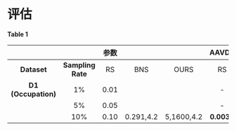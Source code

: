 # 评估

**Table 1**

|  |  | 参数 |  |    | AAVDV |    |    | AAVSTD |    |    | AAVCV |    |    | AnE |    |    | AELCV |    |    | ALAD |    |    |
| :-------: | :-------------: | :----: | :----: | :----: | :----: | :----: | :----: | :----: | :----: | :----: | :----: | :----: | :----: | :----: | :----: | :----: | :----: | :----: | :----: | :----: | :----: | :----: |
| **Dataset** | **Sampling Rate** | RS    | BNS       | OURS       | RS | BNS | OURS | RS | BNS | OURS | RS | BNS | OURS | RS | BNS | OURS | RS | BNS | OURS | RS | BNS | OURS |
| **D1 (Occupation)** | 1% | 0.01 |  |  | - | - | - | - | - | - | - | - | - | - | - | - | - | - | - |-|-|-|
|  | 5% | 0.05 |  |  | - | - | - | - | - | - | - | - | - | - | - | - | - | - | - |-|-|-|
|  | 10% | 0.10 | 0.291,4.2 | 5,1600,4.2 | **0.0030** | 0.0032 | **0.0030** | **0.0494** | 0.0512 | **0.0494** | 0.2366 | 0.2384 | **0.2249** | 7.0435 | **7.0550** | 7.0461 | 0.6886 | **0.5682** | 0.5276 |1.0631|**0.3470**|0.4515|

